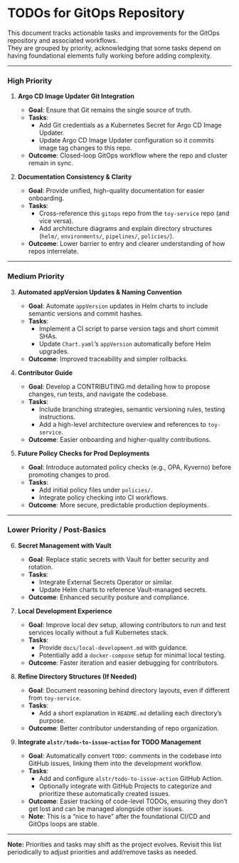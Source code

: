 # TODOs for GitOps Repository

This document tracks actionable tasks and improvements for the GitOps repository and associated workflows.  
They are grouped by priority, acknowledging that some tasks depend on having foundational elements fully working before adding complexity.

---

### High Priority

1. **Argo CD Image Updater Git Integration**
   - **Goal**: Ensure that Git remains the single source of truth.
   - **Tasks**:
     - Add Git credentials as a Kubernetes Secret for Argo CD Image Updater.
     - Update Argo CD Image Updater configuration so it commits image tag changes to this repo.
   - **Outcome**: Closed-loop GitOps workflow where the repo and cluster remain in sync.

2. **Documentation Consistency & Clarity**
   - **Goal**: Provide unified, high-quality documentation for easier onboarding.
   - **Tasks**:
     - Cross-reference this `gitops` repo from the `toy-service` repo (and vice versa).
     - Add architecture diagrams and explain directory structures (`helm/`, `environments/`, `pipelines/`, `policies/`).
   - **Outcome**: Lower barrier to entry and clearer understanding of how repos interrelate.

---

### Medium Priority

3. **Automated appVersion Updates & Naming Convention**
   - **Goal**: Automate `appVersion` updates in Helm charts to include semantic versions and commit hashes.
   - **Tasks**:
     - Implement a CI script to parse version tags and short commit SHAs.
     - Update `Chart.yaml`’s `appVersion` automatically before Helm upgrades.
   - **Outcome**: Improved traceability and simpler rollbacks.

4. **Contributor Guide**
   - **Goal**: Develop a CONTRIBUTING.md detailing how to propose changes, run tests, and navigate the codebase.
   - **Tasks**:
     - Include branching strategies, semantic versioning rules, testing instructions.
     - Add a high-level architecture overview and references to `toy-service`.
   - **Outcome**: Easier onboarding and higher-quality contributions.

5. **Future Policy Checks for Prod Deployments**
   - **Goal**: Introduce automated policy checks (e.g., OPA, Kyverno) before promoting changes to prod.
   - **Tasks**:
     - Add initial policy files under `policies/`.
     - Integrate policy checking into CI workflows.
   - **Outcome**: More secure, predictable production deployments.

---

### Lower Priority / Post-Basics

6. **Secret Management with Vault**
   - **Goal**: Replace static secrets with Vault for better security and rotation.
   - **Tasks**:
     - Integrate External Secrets Operator or similar.
     - Update Helm charts to reference Vault-managed secrets.
   - **Outcome**: Enhanced security posture and compliance.

7. **Local Development Experience**
   - **Goal**: Improve local dev setup, allowing contributors to run and test services locally without a full Kubernetes stack.
   - **Tasks**:
     - Provide `docs/local-development.md` with guidance.
     - Potentially add a `docker-compose` setup for minimal local testing.
   - **Outcome**: Faster iteration and easier debugging for contributors.

8. **Refine Directory Structures (If Needed)**
   - **Goal**: Document reasoning behind directory layouts, even if different from `toy-service`.
   - **Tasks**:
     - Add a short explanation in `README.md` detailing each directory’s purpose.
   - **Outcome**: Better contributor understanding of repo organization.

9. **Integrate `alstr/todo-to-issue-action` for TODO Management**
   - **Goal**: Automatically convert `TODO:` comments in the codebase into GitHub issues, linking them into the development workflow.
   - **Tasks**:
     - Add and configure `alstr/todo-to-issue-action` GitHub Action.
     - Optionally integrate with GitHub Projects to categorize and prioritize these automatically created issues.
   - **Outcome**: Easier tracking of code-level TODOs, ensuring they don’t get lost and can be managed alongside other issues.
   - **Note**: This is a “nice to have” after the foundational CI/CD and GitOps loops are stable.

---

**Note:** Priorities and tasks may shift as the project evolves. Revisit this list periodically to adjust priorities and add/remove tasks as needed.